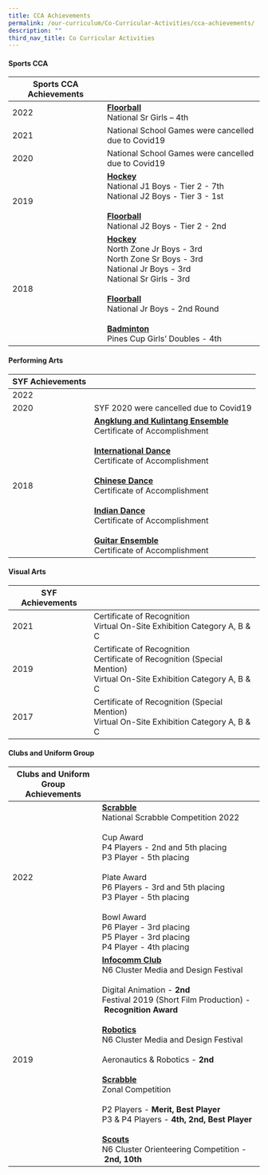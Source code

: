 ```yaml
---
title: CCA Achievements
permalink: /our-curriculum/Co-Curricular-Activities/cca-achievements/
description: ""
third_nav_title: Co Curricular Activities
---
```

#### **Sports CCA**

| Sports CCA Achievements |  |
| -------- | -------- | 
| 2022 | <u><b>Floorball</b></u><br>National Sr Girls – 4th |
| 2021 | National School Games were cancelled due to Covid19 |
| 2020 | National School Games were cancelled due to Covid19 |
| 2019 | <u><b>Hockey</b></u><br>National J1 Boys - Tier 2 - 7th<br>National J2 Boys - Tier 3 - 1st<br><br><u><b>Floorball</b></u><br>National J2 Boys - Tier 2 - 2nd|
| 2018 | <u><b>Hockey</b></u><br>North Zone Jr Boys - 3rd<br>North Zone Sr Boys - 3rd<br>National Jr Boys - 3rd<br>National Sr Girls - 3rd<br><br><u><b>Floorball</b></u><br>National Jr Boys - 2nd Round<br><br><u><b>Badminton</b></u><br>Pines Cup Girls’ Doubles - 4th |

#### **Performing Arts**
| SYF Achievements |  |
| -------- | -------- | 
| 2022 |  |
| 2020 | SYF 2020 were cancelled due to Covid19 |
| 2018 | <u><b>Angklung and Kulintang Ensemble</b></u><br>Certificate of Accomplishment<br><br><u><b>International Dance</b></u><br>Certificate of Accomplishment<br><br><u><b>Chinese Dance</b></u><br>Certificate of Accomplishment<br><br><u><b>Indian Dance</b></u><br>Certificate of Accomplishment<br><br><u><b>Guitar Ensemble</b></u><br>Certificate of Accomplishment |

#### **Visual Arts**
| SYF Achievements |  |
| -------- | -------- | 
| 2021 |Certificate of Recognition<br>Virtual On-Site Exhibition Category A, B & C |
| 2019 |Certificate of Recognition<br>Certificate of Recognition (Special Mention)<br>Virtual On-Site Exhibition Category A, B & C |
| 2017 | Certificate of Recognition (Special Mention)<br>Virtual On-Site Exhibition Category A, B & C |

#### **Clubs and Uniform Group**

| Clubs and Uniform Group<br>Achievements |  |
| -------- | -------- |
| 2022     | <u><b>Scrabble</b></u><br>National Scrabble Competition 2022<br><br>Cup Award<br>P4 Players - 2nd and 5th placing<br>P3 Player - 5th placing<br><br>Plate Award<br>P6 Players - 3rd and 5th placing<br>P3 Player - 5th placing<br><br>Bowl Award<br>P6 Player - 3rd placing<br>P5 Player - 3rd placing<br>P4 Player - 4th placing |
| 2019 | <u><b>Infocomm Club</b></u><br>N6 Cluster Media and Design Festival<br><br>Digital Animation - **2nd**<br>Festival 2019 (Short Film Production) - **Recognition Award**<br><br><u><b>Robotics</b></u><br>N6 Cluster Media and Design Festival<br><br>Aeronautics & Robotics - **2nd**<br><br><u><b>Scrabble</b></u><br>Zonal Competition<br><br>P2 Players - **Merit, Best Player**<br>P3 & P4 Players - **4th, 2nd, Best Player**<br><br><u><b>Scouts</b></u><br>N6 Cluster Orienteering Competition - **2nd, 10th**